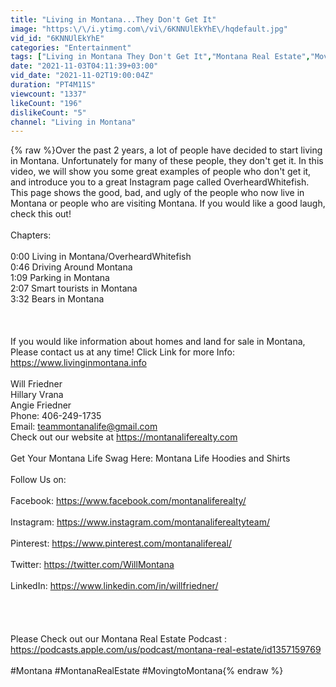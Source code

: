 ```yaml
---
title: "Living in Montana...They Don't Get It"
image: "https:\/\/i.ytimg.com\/vi\/6KNNUlEkYhE\/hqdefault.jpg"
vid_id: "6KNNUlEkYhE"
categories: "Entertainment"
tags: ["Living in Montana They Don't Get It","Montana Real Estate","Moving to Montana"]
date: "2021-11-03T04:11:39+03:00"
vid_date: "2021-11-02T19:00:04Z"
duration: "PT4M11S"
viewcount: "1337"
likeCount: "196"
dislikeCount: "5"
channel: "Living in Montana"
---
```

{% raw %}Over the past 2 years, a lot of people have decided to start living in Montana. Unfortunately for many of these people, they don't get it. In this video, we will show you some great examples of people who don't get it, and introduce you to a great Instagram page called OverheardWhitefish. This page shows the good, bad, and ugly of the people who now live in Montana or people who are visiting Montana. If you would like a good laugh, check this out!<br /><br />Chapters:<br /><br />0:00 Living in Montana/OverheardWhitefish<br />0:46 Driving Around Montana<br />1:09 Parking in Montana<br />2:07 Smart tourists in Montana<br />3:32 Bears in Montana<br /><br /><br /><br />If you would like information about homes and land for sale in Montana, Please contact us at any time! Click Link for more Info: <a rel="nofollow" target="blank" href="https://www.livinginmontana.info">https://www.livinginmontana.info</a><br /><br />Will Friedner<br />Hillary Vrana<br />Angie Friedner<br />Phone: 406-249-1735<br />Email: teammontanalife@gmail.com<br />Check out our website at <a rel="nofollow" target="blank" href="https://montanaliferealty.com">https://montanaliferealty.com</a><br /><br />Get Your Montana Life Swag Here: Montana Life Hoodies and Shirts<br /><br />Follow Us on:<br /><br />Facebook: <a rel="nofollow" target="blank" href="https://www.facebook.com/montanaliferealty/">https://www.facebook.com/montanaliferealty/</a><br /><br />Instagram: <a rel="nofollow" target="blank" href="https://www.instagram.com/montanaliferealtyteam/">https://www.instagram.com/montanaliferealtyteam/</a><br /><br />Pinterest: <a rel="nofollow" target="blank" href="https://www.pinterest.com/montanalifereal/">https://www.pinterest.com/montanalifereal/</a><br /><br />Twitter: <a rel="nofollow" target="blank" href="https://twitter.com/WillMontana">https://twitter.com/WillMontana</a><br /><br />LinkedIn: <a rel="nofollow" target="blank" href="https://www.linkedin.com/in/willfriedner/">https://www.linkedin.com/in/willfriedner/</a><br /><br /><br /><br /><br />Please Check out our Montana Real Estate Podcast : <a rel="nofollow" target="blank" href="https://podcasts.apple.com/us/podcast/montana-real-estate/id1357159769">https://podcasts.apple.com/us/podcast/montana-real-estate/id1357159769</a><br /><br />#Montana #MontanaRealEstate #MovingtoMontana{% endraw %}
